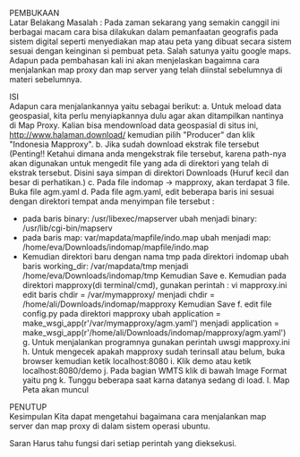 PEMBUKAAN
<br>
Latar Belakang Masalah :
Pada zaman sekarang yang semakin canggil ini berbagai macam cara bisa dilakukan dalam pemanfaatan geografis pada sistem digital seperti menyediakan map atau peta yang dibuat secara sistem sesuai dengan keinginan si pembuat peta. Salah satunya yaitu google maps. Adapun pada pembahasan kali ini akan menjelaskan bagaimna cara menjalankan map proxy dan map server yang telah diinstal sebelumnya di materi sebelumnya.

ISI
<br>
Adapun cara menjalankannya yaitu sebagai berikut:
a.	Untuk meload data geospasial, kita perlu menyiapkannya dulu agar akan ditampilkan nantinya di Map Proxy. Kalian bisa mendownload data geospasial di situs ini, http://www.halaman.download/ kemudian pilih "Producer" dan klik "Indonesia Mapproxy".
b.	Jika sudah download ekstrak file tersebut (Penting!! Ketahui dimana anda mengekstrak file tersebut, karena path-nya akan digunakan untuk mengedit file yang ada di direktori yang telah di ekstrak tersebut.
Disini saya simpan di direktori Downloads (Huruf kecil dan besar di perhatikan.)
c.	Pada file indomap -> mapproxy, akan terdapat 3 file. Buka file agm.yaml
d.	Pada file agm.yaml, edit beberapa baris ini sesuai dengan direktori tempat anda menyimpan file tersebut :
- pada baris
binary: /usr/libexec/mapserver
ubah menjadi
binary: /usr/lib/cgi-bin/mapserv
- pada baris
map: var/mapdata/mapfile/indo.map
ubah menjadi
map: /home/eva/Downloads/indomap/mapfile/indo.map
- Kemudian direktori baru dengan nama tmp pada direktori indomap
ubah baris
working_dir: /var/mapdata/tmp
menjadi
/home/eva/Downloads/indomap/tmp
Kemudian Save 
e.	Kemudian pada direktori mapproxy(di terminal/cmd), gunakan perintah :
vi mapproxy.ini
edit baris
chdir = /var/mymapproxy/
menjadi
chdir = /home/ali/Downloads/indomap/mapproxy
Kemudian Save
f.	edit file config.py pada direktori mapproxy
ubah
application = make_wsgi_app(r'/var/mymapproxy/agm.yaml')
menjadi
application = make_wsgi_app(r'/home/ali/Downloads/indomap/mapproxy/agm.yaml') 
g.	Untuk menjalankan programnya gunakan perintah
uwsgi mapproxy.ini
h.	Untuk mengecek apakah mapproxy sudah terinsall atau belum, buka browser kemudian ketik localhost:8080
i.	Klik demo atau ketik localhost:8080/demo
j.	Pada bagian WMTS klik di bawah Image Format yaitu png
k.	Tunggu beberapa saat karna datanya sedang di load.
l.	Map Peta akan muncul

PENUTUP
<br>
Kesimpulan
Kita dapat mengetahui bagaimana cara menjalankan map server dan map proxy di dalam sistem operasi ubuntu.

Saran
Harus tahu fungsi dari setiap perintah yang dieksekusi.


